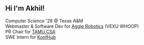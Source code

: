 ## Hi I'm Akhil!

<!--
**akhilk999/akhilk999** is a ✨ _special_ ✨ repository because its `README.md` (this file) appears on your GitHub profile.

Here are some ideas to get you started:

- 🔭 I’m currently working on ...
- 🌱 I’m currently learning ...
- 👯 I’m looking to collaborate on ...
- 🤔 I’m looking for help with ...
- 💬 Ask me about ...
- 📫 How to reach me: ...
- 😄 Pronouns: ...
- ⚡ Fun fact: ...
-->

Computer Science '28 @ Texas A&M  
Webmaster & Software Dev for [Aggie Robotics](https://github.com/whooprobotics) (VEXU WHOOP)  
PR Chair for [TAMU CSA](https://tamucsa1963.wixsite.com/tamucsa/home)  
SWE Intern for [KonfHub](https://konfhub.com/)
